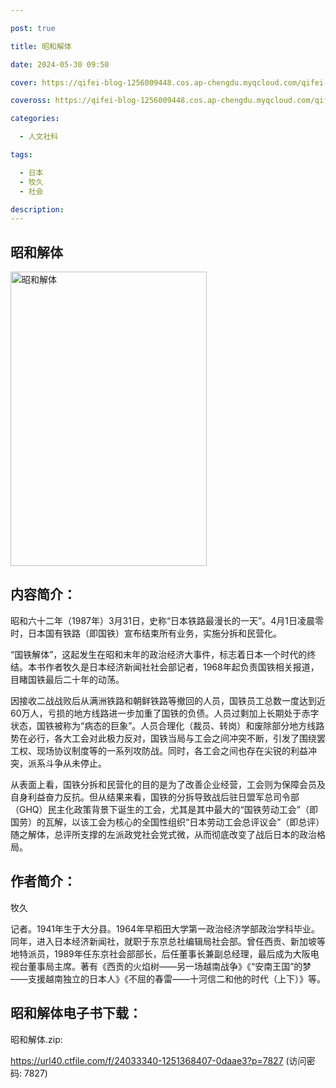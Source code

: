 ```yaml
---

post: true

title: 昭和解体

date: 2024-05-30 09:50

cover: https://qifei-blog-1256009448.cos.ap-chengdu.myqcloud.com/qifei-blog/64c6f9291ddac507ccbeba59.jpg

coveross: https://qifei-blog-1256009448.cos.ap-chengdu.myqcloud.com/qifei-blog/64c6f9291ddac507ccbeba59.jpg

categories:

  - 人文社科

tags:

  - 日本
  - 牧久
  - 社会

description:
---
```


## 昭和解体

<img alt="昭和解体" class="aligncenter loaded" data-was-processed="true" decoding="async" fetchpriority="high" height="471" src="https://qifei-blog-1256009448.cos.ap-chengdu.myqcloud.com/qifei-blog/64c6f9291ddac507ccbeba59.jpg" style="cursor: zoom-in;" width="314"/>

## 内容简介：

昭和六十二年（1987年）3月31日，史称“日本铁路最漫长的一天”。4月1日凌晨零时，日本国有铁路（即国铁）宣布结束所有业务，实施分拆和民营化。

“国铁解体”，这起发生在昭和末年的政治经济大事件，标志着日本一个时代的终结。本书作者牧久是日本经济新闻社社会部记者，1968年起负责国铁相关报道，目睹国铁最后二十年的动荡。

因接收二战战败后从满洲铁路和朝鲜铁路等撤回的人员，国铁员工总数一度达到近60万人，亏损的地方线路进一步加重了国铁的负债。人员过剩加上长期处于赤字状态，国铁被称为“病态的巨象”。人员合理化（裁员、转岗）和废除部分地方线路势在必行，各大工会对此极力反对，国铁当局与工会之间冲突不断，引发了围绕罢工权、现场协议制度等的一系列攻防战。同时，各工会之间也存在尖锐的利益冲突，派系斗争从未停止。

从表面上看，国铁分拆和民营化的目的是为了改善企业经营，工会则为保障会员及自身利益奋力反抗。但从结果来看，国铁的分拆导致战后驻日盟军总司令部（GHQ）民主化政策背景下诞生的工会，尤其是其中最大的“国铁劳动工会”（即国劳）的瓦解，以该工会为核心的全国性组织“日本劳动工会总评议会”（即总评）随之解体，总评所支撑的左派政党社会党式微，从而彻底改变了战后日本的政治格局。

## 作者简介：

牧久

记者。1941年生于大分县。1964年早稻田大学第一政治经济学部政治学科毕业。同年，进入日本经济新闻社，就职于东京总社编辑局社会部。曾任西贡、新加坡等地特派员，1989年任东京社会部部长，后任董事长兼副总经理，最后成为大阪电视台董事局主席。著有《西贡的火焰树——另一场越南战争》《“安南王国”的梦——支援越南独立的日本人》《不屈的春雷——十河信二和他的时代（上下）》等。

## 昭和解体电子书下载：

昭和解体.zip: 

https://url40.ctfile.com/f/24033340-1251368407-0daae3?p=7827 (访问密码: 7827)
